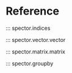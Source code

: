 # Reference

::: spector.indices

::: spector.vector.vector

::: spector.matrix.matrix

::: spector.groupby
